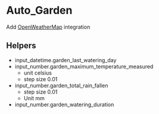 # Auto_Garden

Add [OpenWeatherMap](https://www.home-assistant.io/integrations/openweathermap/) integration

## Helpers

- input_datetime.garden_last_watering_day
- input_number.garden_maximum_temperature_measured
  - unit celsius
  - step size 0.01
- input_number.garden_total_rain_fallen
  - step size 0.01
  - Unit mm
- input_number.garden_watering_duration
